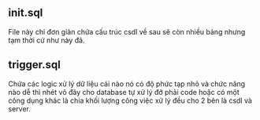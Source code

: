 ## init.sql
File này chỉ đơn giản chứa cấu trúc csdl về sau sẽ còn nhiều bảng nhưng tạm thời cứ như này đã.

## trigger.sql
Chứa các logic xử lý dữ liệu cái nào nó có độ phức tạp nhỏ và chức năng nào dễ thì nhét vô đây cho database tự xử lý đỡ phải code hoặc có một công dụng khác là chia khối lượng công việc xử lý đều cho 2 bên là csdl và server. 